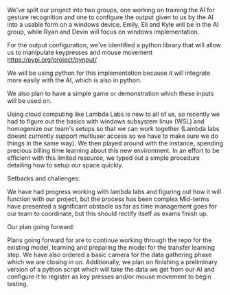 We've split our project into two groups, one working on training the AI for gesture recognition and one to configure the output given to us by the AI into a usable form on a windows device. Emily, Eli and Kyle will be in the AI group, while Ryan and Devin will focus on windows implementation.

For the output configuration, we've identified a python library that will allow us to manipulate keypresses and mouse movement
https://pypi.org/project/pynput/

We will be using python for this implementation because it will integrate more easily with the AI, which is also in python.

We also plan to have a simple game or demonstration which these inputs will be used on.

Using cloud computing like Lambda Labs is new to all of us, so recently we had to figure out the basics with windows subsystem linux (WSL) and homogenize our team's setups so that we can work together (Lambda labs doesnt currently support multiuser access so we have to make sure we do things in the same way). We then played around with the instance, spending precious billing time learning about this new environment. In an effort to be efficient with this limited resource, we typed out a simple procedure detailing how to setup  our space quickly.

Setbacks and challenges:

We have had progress working with lambda labs and figuring out how it will function with our project, but the process has been complex
Mid-terms have presented a significant obstacle as far as time management goes for our team to coordinate, but this should rectify itself as exams finish up.

Our plan going forward:

Plans going forward for are to continue working through the repo for the existing model, learning and preparing the model for the transfer learning step.  We have also ordered a basic camera for the data gathering phase which we are closing in on. Additionally, we plan on finishing a preliminary version of a python script which will take the data we get from our AI and configure it to register as key presses and/or mouse movement to begin testing.
